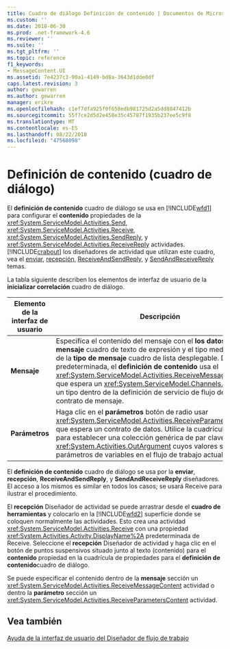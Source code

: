 ```yaml
---
title: Cuadro de diálogo Definición de contenido | Documentos de Microsoft
ms.custom: ''
ms.date: 2018-06-30
ms.prod: .net-framework-4.6
ms.reviewer: ''
ms.suite: ''
ms.tgt_pltfrm: ''
ms.topic: reference
f1_keywords:
- MessageContent.UI
ms.assetid: 7e4237c3-90a1-4149-bd8a-3643d1dde0df
caps.latest.revision: 3
author: gewarren
ms.author: gewarren
manager: erikre
ms.openlocfilehash: c1ef7dfa925f0f658edb981725d2a5dd8847412b
ms.sourcegitcommit: 55f7ce2d5d2e458e35c45787f1935b237ee5c9f8
ms.translationtype: MT
ms.contentlocale: es-ES
ms.lasthandoff: 08/22/2018
ms.locfileid: "47568098"
---
```

# <a name="content-definition-dialog-box"></a>Definición de contenido (cuadro de diálogo)
El **definición de contenido** cuadro de diálogo se usa en [!INCLUDE[wfd1](../includes/wfd1-md.md)] para configurar el **contenido** propiedades de la <xref:System.ServiceModel.Activities.Send>, <xref:System.ServiceModel.Activities.Receive>, <xref:System.ServiceModel.Activities.SendReply>, y <xref:System.ServiceModel.Activities.ReceiveReply> actividades. [!INCLUDE[crabout](../includes/crabout-md.md)] los diseñadores de actividad que utilizan este cuadro, vea el [enviar](../workflow-designer/send-activity-designer.md), [recepción](../workflow-designer/receive-activity-designer.md), [ReceiveAndSendReply](../workflow-designer/receiveandsendreply-template-designer.md), y [SendAndReceiveReply](../workflow-designer/sendandreceivereply-template-designer.md) temas.  
  
 La tabla siguiente describen los elementos de interfaz de usuario de la **inicializar correlación** cuadro de diálogo.  
  
|Elemento de la interfaz de usuario|Descripción|  
|----------------|-----------------|  
|**Mensaje**|Especifica el contenido del mensaje con el **los datos del mensaje** cuadro de texto de expresión y el tipo mediante el uso de la **tipo de mensaje** cuadro de lista desplegable. De forma predeterminada, el **definición de contenido** usa el <xref:System.ServiceModel.Activities.ReceiveMessageContent>, que espera un <xref:System.ServiceModel.Channels.Message> o un tipo dentro de la definición de servicio de flujo de trabajo de contrato de mensaje.|  
|**Parámetros**|Haga clic en el **parámetros** botón de radio usar <xref:System.ServiceModel.Activities.ReceiveParametersContent>, que espera un contrato de datos. Utilice la cuadrícula de datos para establecer una colección genérica de par clave-valor <xref:System.Activities.OutArgument> cuyos valores se asignen a parámetros de variables en el flujo de trabajo actual.|  
  
 El **definición de contenido** cuadro de diálogo se usa por la **enviar**, **recepción**, **ReceiveAndSendReply**, y  **SendAndReceiveReply** diseñadores. El acceso a los mismos es similar en todos los casos; se usará Receive para ilustrar el procedimiento.  
  
 El **recepción** Diseñador de actividad se puede arrastrar desde el **cuadro de herramientas** y colocarlo en la [!INCLUDE[wfd2](../includes/wfd2-md.md)] superficie donde se coloquen normalmente las actividades. Esto crea una actividad <xref:System.ServiceModel.Activities.Receive> con una propiedad <xref:System.Activities.Activity.DisplayName%2A> predeterminada de Receive. Seleccione el **recepción** Diseñador de actividad y haga clic en el botón de puntos suspensivos situado junto al texto (contenido) para el **contenido** propiedad en la cuadrícula de propiedades para el **definición de contenido**cuadro de diálogo.  
  
 Se puede especificar el contenido dentro de la **mensaje** sección un <xref:System.ServiceModel.Activities.ReceiveMessageContent> actividad o dentro la **parámetro** sección un <xref:System.ServiceModel.Activities.ReceiveParametersContent> actividad.  
  
## <a name="see-also"></a>Vea también  
 [Ayuda de la interfaz de usuario del Diseñador de flujo de trabajo](../workflow-designer/workflow-designer-ui-help.md)